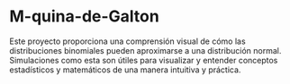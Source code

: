 # M-quina-de-Galton
Este proyecto proporciona una comprensión visual de cómo las distribuciones binomiales pueden aproximarse a una distribución normal. Simulaciones como esta son útiles para visualizar y entender conceptos estadísticos y matemáticos de una manera intuitiva y práctica.
